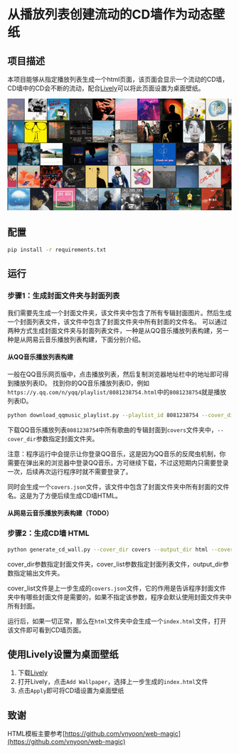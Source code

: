 # 从播放列表创建流动的CD墙作为动态壁纸

## 项目描述
本项目能够从指定播放列表生成一个html页面，该页面会显示一个流动的CD墙，CD墙中的CD会不断的流动，配合[Lively](https://www.rocksdanister.com/lively/)可以将此页面设置为桌面壁纸。

![效果展示](images/preview.gif)

## 配置
```bash
pip install -r requirements.txt
```

## 运行
### 步骤1：生成封面文件夹与封面列表
我们需要先生成一个封面文件夹，该文件夹中包含了所有专辑封面图片。然后生成一个封面列表文件，该文件中包含了封面文件夹中所有封面的文件名。
可以通过两种方式生成封面文件夹与封面列表文件，一种是从QQ音乐播放列表构建，另一种是从网易云音乐播放列表构建，下面分别介绍。

#### 从QQ音乐播放列表构建

一般在QQ音乐网页版中，点击播放列表，然后复制浏览器地址栏中的地址即可得到播放列表ID。
找到你的QQ音乐播放列表ID，例如`https://y.qq.com/n/yqq/playlist/8081238754.html`中的`8081238754`就是播放列表ID。
```bash
python download_qqmusic_playlist.py --playlist_id 8081238754 --cover_dir covers
```

下载QQ音乐播放列表`8081238754`中所有歌曲的专辑封面到`covers`文件夹中，`--cover_dir`参数指定封面文件夹。

注意：程序运行中会提示让你登录QQ音乐，这是因为QQ音乐的反爬虫机制，你需要在弹出来的浏览器中登录QQ音乐，方可继续下载，不过这短期内只需要登录一次，后续再次运行程序时就不需要登录了。

同时会生成一个`covers.json`文件，该文件中包含了封面文件夹中所有封面的文件名。这是为了方便后续生成CD墙HTML。

#### 从网易云音乐播放列表构建（TODO）


### 步骤2：生成CD墙 HTML

```bash
python generate_cd_wall.py --cover_dir covers --output_dir html --cover_list covers.json
```
cover_dir参数指定封面文件夹，cover_list参数指定封面列表文件，output_dir参数指定输出文件夹。

cover_list文件是上一步生成的`covers.json`文件，它的作用是告诉程序封面文件夹中有哪些封面文件是需要的，如果不指定该参数，程序会默认使用封面文件夹中所有封面。

运行后，如果一切正常，那么在`html`文件夹中会生成一个`index.html`文件，打开该文件即可看到CD墙页面。

## 使用Lively设置为桌面壁纸
1. 下载[Lively](https://www.rocksdanister.com/lively/)
2. 打开Lively，点击`Add Wallpaper`，选择上一步生成的`index.html`文件
3. 点击`Apply`即可将CD墙设置为桌面壁纸


## 致谢
HTML模板主要参考[https://github.com/vnyoon/web-magic](https://github.com/vnyoon/web-magic)